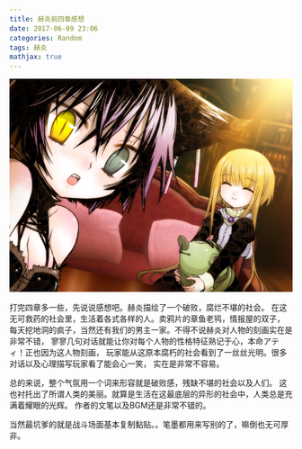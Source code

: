 ```yaml
---
title: 赫炎前四章感想
date: 2017-06-09 23:06
categories: Random
tags: 赫炎
mathjax: true
---
```



![](/assets/赫炎1.PNG)

打完四章多一些，先说说感想吧。赫炎描绘了一个破败，腐烂不堪的社会。
在这无可救药的社会里，生活着各式各样的人。卖鸦片的章鱼老鸨，情报屋的双子，
每天挖地洞的疯子，当然还有我们的男主一家。不得不说赫炎对人物的刻画实在是非常不错，
寥寥几句对话就能让你对每个人物的性格特征熟记于心，本命アティ！正也因为这人物刻画，
玩家能从这原本腐朽的社会看到了一丝丝光明。很多对话以及心理描写玩家看了能会心一笑，
实在是非常不容易。

总的来说，整个气氛用一个词来形容就是破败感，残缺不堪的社会以及人们。
这也衬托出了所谓人类的美丽。就算是生活在这最底层的异形的社会中，人类总是充满着耀眼的光辉。
作者的文笔以及BGM还是非常不错的。

当然最坑爹的就是战斗场面基本复制黏贴。。笔墨都用来写别的了，嘛倒也无可厚非。

<!--more-->
